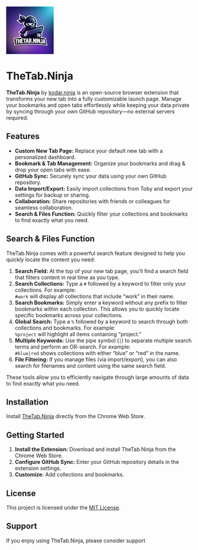 ![TheTab.Ninja Logo](assets/logo.png)

# TheTab.Ninja

**TheTab.Ninja** by [kodar.ninja](https://kodar.ninja/) is an open-source browser extension that transforms your new tab into a fully customizable launch page. Manage your bookmarks and open tabs effortlessly while keeping your data private by syncing through your own GitHub repository—no external servers required.

## Features

- **Custom New Tab Page:** Replace your default new tab with a personalized dashboard.
- **Bookmark & Tab Management:** Organize your bookmarks and drag & drop your open tabs with ease.
- **GitHub Sync:** Securely sync your data using your own GitHub repository.
- **Data Import/Export:** Easily import collections from Toby and export your settings for backup or sharing.
- **Collaboration:** Share repositories with friends or colleagues for seamless collaboration.
- **Search & Files Function:** Quickly filter your collections and bookmarks to find exactly what you need.

## Search & Files Function

TheTab.Ninja comes with a powerful search feature designed to help you quickly locate the content you need:

1. **Search Field:** At the top of your new tab page, you’ll find a search field that filters content in real time as you type.
2. **Search Collections:** Type a `#` followed by a keyword to filter only your collections. For example:  
   `#work` will display all collections that include “work” in their name.
3. **Search Bookmarks:** Simply enter a keyword without any prefix to filter bookmarks within each collection. This allows you to quickly locate specific bookmarks across your collections.
4. **Global Search:** Type a `%` followed by a keyword to search through both collections and bookmarks. For example:  
   `%project` will highlight all items containing “project.”
5. **Multiple Keywords:** Use the pipe symbol (`|`) to separate multiple search terms and perform an OR-search. For example:  
   `#blue|red` shows collections with either “blue” or “red” in the name.
6. **File Filtering:** If you manage files (via import/export), you can also search for filenames and content using the same search field.

These tools allow you to efficiently navigate through large amounts of data to find exactly what you need.


## Installation

Install [TheTab.Ninja](https://chromewebstore.google.com/detail/thetabninja/bnmjmbmlfohkaghofdaadenippkgpmab) directly from the Chrome Web Store.

## Getting Started

1. **Install the Extension:** Download and install TheTab.Ninja from the Chrome Web Store.
2. **Configure GitHub Sync:** Enter your GitHub repository details in the extension settings.
3. **Customize:** Add collections and bookmarks.


## License

This project is licensed under the [MIT License](LICENSE).

## Support

If you enjoy using TheTab.Ninja, please consider support
